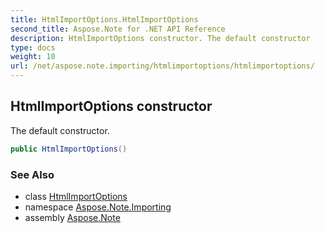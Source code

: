```yaml
---
title: HtmlImportOptions.HtmlImportOptions
second_title: Aspose.Note for .NET API Reference
description: HtmlImportOptions constructor. The default constructor
type: docs
weight: 10
url: /net/aspose.note.importing/htmlimportoptions/htmlimportoptions/
---
```

## HtmlImportOptions constructor

The default constructor.

```csharp
public HtmlImportOptions()
```

### See Also

* class [HtmlImportOptions](../)
* namespace [Aspose.Note.Importing](../../htmlimportoptions/)
* assembly [Aspose.Note](../../../)


